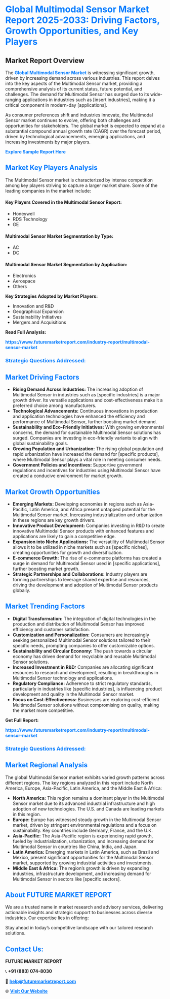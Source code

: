 <h1 style="color: #007BFF;">Global Multimodal Sensor Market Report 2025-2033: Driving Factors, Growth Opportunities, and Key Players</h1>

<section id="overview">
<h2>Market Report Overview</h2>
<p>The <a href="https://www.futuremarketreport.com/industry-report/multimodal-sensor-market" style="color: #007BFF; text-decoration: none;"><strong>Global Multimodal Sensor Market</strong></a> is witnessing significant growth, driven by increasing demand across various industries. This report delves into the key aspects of the Multimodal Sensor market, providing a comprehensive analysis of its current status, future potential, and challenges. The demand for Multimodal Sensor has surged due to its wide-ranging applications in industries such as [insert industries], making it a critical component in modern-day [applications].</p>
<p>As consumer preferences shift and industries innovate, the Multimodal Sensor market continues to evolve, offering both challenges and opportunities for stakeholders. The global market is expected to expand at a substantial compound annual growth rate (CAGR) over the forecast period, driven by technological advancements, emerging applications, and increasing investments by major players.</p>
</section>

<section id="overview">
<p><a href="https://www.futuremarketreport.com/request-sample/reportId=76195" style="color: #007BFF; text-decoration: none;"><strong>Explore Sample Report Here</strong></a></p>
</section>

<section id="key-players">
<h2 style="color: #007BFF;">Market Key Players Analysis</h2>
<p>The Multimodal Sensor market is characterized by intense competition among key players striving to capture a larger market share. Some of the leading companies in the market include:</p>
<h4>Key Players Covered in the Multimodal Sensor Report:</h4>
<ul><li>Honeywell</li><li>RDS Technology</li><li>GE</li></ul>
<h4>Multimodal Sensor Market Segmentation by Type:</h4>
<ul><li>AC</li><li>DC</li></ul>

<h4>Multimodal Sensor Market Segmentation by Application:</h4>
<ul><li>Electronics</li><li>Aerospace</li><li>Others</li></ul>
<p><strong>Key Strategies Adopted by Market Players:</strong></p>
<ul>
<li>Innovation and R&D</li>
<li>Geographical Expansion</li>
<li>Sustainability Initiatives</li>
<li>Mergers and Acquisitions</li>
</ul>
</section>

<section>
<p><strong>Read Full Analysis: </strong></p><a href="https://www.futuremarketreport.com/industry-report/multimodal-sensor-market" style="color: #007BFF; text-decoration: none;"><strong>https://www.futuremarketreport.com/industry-report/multimodal-sensor-market</strong></a>
<h3 style="color: #007BFF;">Strategic Questions Addressed:</h3>
</section>

<section id="driving-factors">
<h2 style="color: #007BFF;">Market Driving Factors</h2>
<ul>
<li><strong>Rising Demand Across Industries:</strong> The increasing adoption of Multimodal Sensor in industries such as [specific industries] is a major growth driver. Its versatile applications and cost-effectiveness make it a preferred choice among manufacturers.</li>
<li><strong>Technological Advancements:</strong> Continuous innovations in production and application technologies have enhanced the efficiency and performance of Multimodal Sensor, further boosting market demand.</li>
<li><strong>Sustainability and Eco-Friendly Initiatives:</strong> With growing environmental concerns, the demand for sustainable Multimodal Sensor solutions has surged. Companies are investing in eco-friendly variants to align with global sustainability goals.</li>
<li><strong>Growing Population and Urbanization:</strong> The rising global population and rapid urbanization have increased the demand for [specific products], where Multimodal Sensor plays a vital role in meeting consumer needs.</li>
<li><strong>Government Policies and Incentives:</strong> Supportive government regulations and incentives for industries using Multimodal Sensor have created a conducive environment for market growth.</li>
</ul>
</section>

<section id="growth-opportunities">
<h2 style="color: #007BFF;">Market Growth Opportunities</h2>
<ul>
<li><strong>Emerging Markets:</strong> Developing economies in regions such as Asia-Pacific, Latin America, and Africa present untapped potential for the Multimodal Sensor market. Increasing industrialization and urbanization in these regions are key growth drivers.</li>
<li><strong>Innovative Product Development:</strong> Companies investing in R&D to create innovative Multimodal Sensor products with enhanced features and applications are likely to gain a competitive edge.</li>
<li><strong>Expansion into Niche Applications:</strong> The versatility of Multimodal Sensor allows it to be utilized in niche markets such as [specific niches], creating opportunities for growth and diversification.</li>
<li><strong>E-commerce Growth:</strong> The rise of e-commerce platforms has created a surge in demand for Multimodal Sensor used in [specific applications], further boosting market growth.</li>
<li><strong>Strategic Partnerships and Collaborations:</strong> Industry players are forming partnerships to leverage shared expertise and resources, driving the development and adoption of Multimodal Sensor products globally.</li>
</ul>
</section>

<section id="trending-factors">
<h2 style="color: #007BFF;">Market Trending Factors</h2>
<ul>
<li><strong>Digital Transformation:</strong> The integration of digital technologies in the production and distribution of Multimodal Sensor has improved efficiency and customer satisfaction.</li>
<li><strong>Customization and Personalization:</strong> Consumers are increasingly seeking personalized Multimodal Sensor solutions tailored to their specific needs, prompting companies to offer customizable options.</li>
<li><strong>Sustainability and Circular Economy:</strong> The push towards a circular economy has driven demand for recyclable and reusable Multimodal Sensor solutions.</li>
<li><strong>Increased Investment in R&D:</strong> Companies are allocating significant resources to research and development, resulting in breakthroughs in Multimodal Sensor technology and applications.</li>
<li><strong>Regulatory Compliance:</strong> Adherence to strict regulatory standards, particularly in industries like [specific industries], is influencing product development and quality in the Multimodal Sensor market.</li>
<li><strong>Focus on Cost-Effectiveness:</strong> Businesses are exploring cost-efficient Multimodal Sensor solutions without compromising on quality, making the market more competitive.</li>
</ul>
</section>

<section>
<p><strong>Get Full Report: </strong></p><a href="https://www.futuremarketreport.com/industry-report/multimodal-sensor-market" style="color: #007BFF; text-decoration: none;"><strong>https://www.futuremarketreport.com/industry-report/multimodal-sensor-market</strong></a>
<h3 style="color: #007BFF;">Strategic Questions Addressed:</h3>
</section>


<section id="regional-analysis">
<h2 style="color: #007BFF;">Market Regional Analysis</h2>
<p>The global Multimodal Sensor market exhibits varied growth patterns across different regions. The key regions analyzed in this report include North America, Europe, Asia-Pacific, Latin America, and the Middle East & Africa:</p>
<ul>
<li><strong>North America:</strong> This region remains a dominant player in the Multimodal Sensor market due to its advanced industrial infrastructure and high adoption of new technologies. The U.S. and Canada are leading markets in this region.</li>
<li><strong>Europe:</strong> Europe has witnessed steady growth in the Multimodal Sensor market, driven by stringent environmental regulations and a focus on sustainability. Key countries include Germany, France, and the U.K.</li>
<li><strong>Asia-Pacific:</strong> The Asia-Pacific region is experiencing rapid growth, fueled by industrialization, urbanization, and increasing demand for Multimodal Sensor in countries like China, India, and Japan.</li>
<li><strong>Latin America:</strong> Emerging markets in Latin America, such as Brazil and Mexico, present significant opportunities for the Multimodal Sensor market, supported by growing industrial activities and investments.</li>
<li><strong>Middle East & Africa:</strong> The region’s growth is driven by expanding industries, infrastructure development, and increasing demand for Multimodal Sensor in sectors like [specific sectors].</li>
</ul>
</section>

<footer>
<h2 style="color: #007BFF;">About FUTURE MARKET REPORT</h2>
<p>We are a trusted name in market research and advisory services, delivering actionable insights and strategic support to businesses across diverse industries. Our expertise lies in offering:</p>

<p>Stay ahead in today’s competitive landscape with our tailored research solutions.</p>

<h2 style="color: #007BFF;">Contact Us:</h2>
<p><strong>FUTURE MARKET REPORT</strong></p>
<p>📞 <strong>+91 (883) 074-8030</strong></p>
<p>📧 <strong><a href="mailto:help@futuremarketreport.com" style="color: #007BFF;">help@futuremarketreport.com</a></strong></p>
<p>🌐 <strong><a href="https://www.futuremarketreport.com/" style="color: #007BFF;">Visit Our Website</a></strong></p>
</footer>